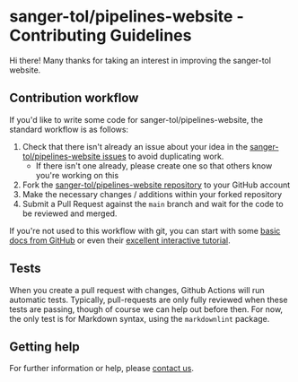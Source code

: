 # sanger-tol/pipelines-website - Contributing Guidelines

Hi there! Many thanks for taking an interest in improving the sanger-tol website.

## Contribution workflow

If you'd like to write some code for sanger-tol/pipelines-website, the standard workflow is as follows:

1. Check that there isn't already an issue about your idea in the
   [sanger-tol/pipelines-website issues]([https://github.com/nf-core/nf-co.re/issues](https://github.com/sanger-tol/pipelines-website/issues)) to avoid duplicating work.
   - If there isn't one already, please create one so that others know you're working on this
2. Fork the [sanger-tol/pipelines-website repository](https://github.com/sanger-tol/pipelines-website) to your GitHub account
3. Make the necessary changes / additions within your forked repository
4. Submit a Pull Request against the `main` branch and wait for the code to be reviewed and merged.

If you're not used to this workflow with git, you can start with some [basic docs from GitHub](https://help.github.com/articles/fork-a-repo/) or even their [excellent interactive tutorial](https://try.github.io/).

## Tests

When you create a pull request with changes, Github Actions will run automatic tests.
Typically, pull-requests are only fully reviewed when these tests are passing, though of course we can help out before then.
For now, the only test is for Markdown syntax, using the `markdownlint` package.

## Getting help

For further information or help, please [contact us](https://github.com/sanger-tol/pipelines-website/issues/new?assignees=priyanka-surana%2Cmuffato&labels=connect&projects=&template=contact_us.yaml&title=%5BContact+Us%5D%3A+).
